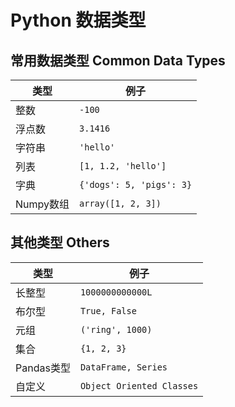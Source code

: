# Python 数据类型

## 常用数据类型 Common Data Types

| 类型 | 例子 |
| --- | --- |
| 整数 | `-100` |
| 浮点数 | `3.1416` |
| 字符串 | `'hello'` |
| 列表 | `[1, 1.2, 'hello']` |
| 字典 | `{'dogs': 5, 'pigs': 3}` |
| Numpy数组 | `array([1, 2, 3])` |

## 其他类型 Others

| 类型 | 例子 |
| --- | --- |
| 长整型 | `1000000000000L` |
| 布尔型 | `True, False` |
| 元组 | `('ring', 1000)` |
| 集合 | `{1, 2, 3}` |
| Pandas类型 | `DataFrame, Series` |
| 自定义 | `Object Oriented Classes` |